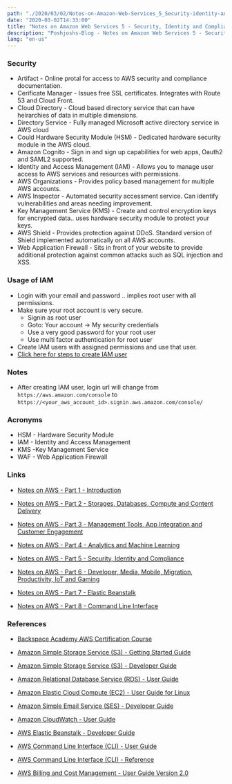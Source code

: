 ```yaml
---
path: "./2020/03/02/Notes-on-Amazon-Web-Services_5_Security-identity-and-compliance.md"
date: "2020-03-02T14:33:00"
title: "Notes on Amazon Web Services 5 - Security, Identity and Compliance"
description: "Poshjoshs-Blog - Notes on Amazon Web Services 5 - Security identity and compliance"
lang: "en-us"
---
```


### Security ###

- Artifact - Online protal for access to AWS security and compliance documentation.  
- Cerificate Manager - Issues free SSL certificates. Integrates with Route 53 and Cloud Front.
- Cloud Directory - Cloud based directory service that can have heirarchies of data in multiple dimensions.
- Directory Service - Fully managed Microsoft active directory service in AWS cloud
- Could Hardware Security Module (HSM) - Dedicated hardware security module in the AWS cloud.
- Amazon Cognito - Sign in and sign up capabilities for web apps, Oauth2 and SAML2 supported.
- Identity and Access Management (IAM) - Allows you to manage user access to AWS services and resources with permissions.
- AWS Organizations - Provides policy based management for multiple AWS accounts.
- AWS Inspector - Automated security accessment service. Can identify vulnerabilities and areas needing improvement.
- Key Management Service (KMS) - Create and control encryption keys for encrypted data.. uses hardware security module to protect your keys.
- AWS Shield - Provides protection against DDoS. Standard version of Shield implemented automatically on all AWS accounts.
- Web Application Firewall - Sits in front of your website to provide additional protection against common attacks such as SQL injection and XSS.

### Usage of IAM ###
- Login with your email and password  .. implies root user with all permissions.
- Make sure your root account is very secure.
  * Signin as root user
  * Goto: Your account -> My security credentials
  * Use a very good password for your root user
  * Use multi factor authentication for root user
- Create IAM users with assigned permissions and use that user.
- [Click here for steps to create IAM user](/2020/02/02/Amazon-Web-Services-Create-IAM-User/)

### Notes ###

- After creating IAM user, login url will change from ```https://aws.amazon.com/console``` to ```https://<your_aws_account_id>.signin.aws.amazon.com/console/```

### Acronyms ###
- HSM - Hardware Security Module
- IAM - Identity and Access Management
- KMS -Key Management Service
- WAF - Web Application Firewall

### Links ###

- [Notes on AWS - Part 1 - Introduction](/2020/03/02/Notes-on-Amazon-Web-Services_1_Introduction/)

- [Notes on AWS - Part 2 - Storages, Databases, Compute and Content Delivery](/2020/03/02/Notes-on-Amazon-Web-Services_2_Storages-databases-compute-and-content-delivery/)

- [Notes on AWS - Part 3 - Management Tools, App Integration and Customer Engagement](/2020/03/02/Notes-on-Amazon-Web-Services_3_Managment-tools-app-integration-and-customer-engagement/)

- [Notes on AWS - Part 4 - Analytics and Machine Learning](/2020/03/02/Notes-on-Amazon-Web-Services_4_Analytics-and-machine-learning/)

- [Notes on AWS - Part 5 - Security, Identity and Compliance](/2020/03/02/Notes-on-Amazon-Web-Services_5_Security-identity-and-compliance/)

- [Notes on AWS - Part 6 - Developer, Media, Mobile, Migration, Productivity, IoT and Gaming](/2020/03/02/Notes-on-Amazon-Web-Services_6_Developer-media-migration-productivity-iot-and-gaming/)

- [Notes on AWS - Part 7 - Elastic Beanstalk](/2020/03/02/Notes-on-Amazon-Web-Services_7_Elastic-beanstalk/)

- [Notes on AWS - Part 8 - Command Line Interface](/2020/03/02/Notes-on-Amazon-Web-Services_8_Command-line-interface/)

### References ###

- [Backspace Academy AWS Certification Course](http://cdn.backspace.academy/courses/aws-certification/01/010/references-01-01.pdf)

- [Amazon Simple Storage Service (S3) - Getting Started Guide](https://docs.aws.amazon.com/AmazonS3/latest/gsg/s3-gsg.pdf)

- [Amazon Simple Storage Service (S3) - Developer Guide](https://docs.aws.amazon.com/AmazonS3/latest/dev/s3-dg.pdf)

- [Amazon Relational Database Service (RDS) - User Guide](https://docs.aws.amazon.com/AmazonRDS/latest/UserGuide/rds-ug.pdf)

- [Amazon Elastic Cloud Compute (EC2) - User Guide for Linux](https://docs.aws.amazon.com/AWSEC2/latest/UserGuide/ec2-ug.pdf)

- [Amazon Simple Email Service (SES) - Developer Guide](https://docs.aws.amazon.com/ses/latest/DeveloperGuide/ses-dg.pdf)

- [Amazon CloudWatch - User Guide](https://docs.aws.amazon.com/AmazonCloudWatch/latest/monitoring/acw-ug.pdf)

- [AWS Elastic Beanstalk - Developer Guide](https://docs.aws.amazon.com/elasticbeanstalk/latest/dg/awseb-dg.pdf)

- [AWS Command Line Interface (CLI) - User Guide](https://docs.aws.amazon.com/cli/latest/userguide/aws-cli.pdf)

- [AWS Command Line Interface (CLI) - Reference](https://docs.aws.amazon.com/cli/latest/reference/)

- [AWS Billing and Cost Management - User Guide Version 2.0](https://docs.aws.amazon.com/awsaccountbilling/latest/aboutv2/awsaccountbilling-aboutv2.pdf)
